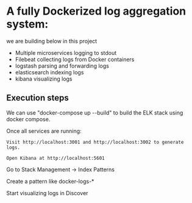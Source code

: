 # A fully Dockerized log aggregation system:

we are building below in this project

- Multiple microservices logging to stdout
- Filebeat collecting logs from Docker containers
- logstash parsing and forwarding logs
- elasticsearch indexing logs
- kibana visualizing logs



## Execution steps

We can use "docker-compose up --build" to  build the ELK stack using docker compose.

Once all services are running:

    Visit http://localhost:3001 and http://localhost:3002 to generate logs.

    Open Kibana at http://localhost:5601

Go to Stack Management → Index Patterns

Create a pattern like docker-logs-*

Start visualizing logs in Discover
